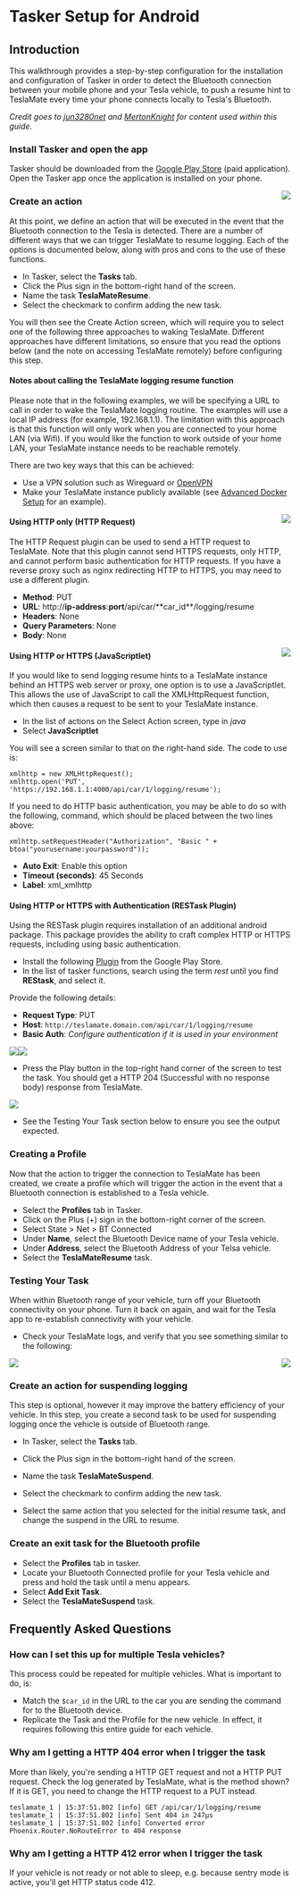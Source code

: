 # Tasker Setup for Android

## Introduction

This walkthrough provides a step-by-step configuration for the installation and configuration of Tasker in order to detect the Bluetooth connection between your mobile phone and your Tesla vehicle, to push a resume hint to TeslaMate every time your phone connects locally to Tesla's Bluetooth.

_Credit goes to [jun3280net](https://github.com/jun3280net) and [MertonKnight](https://github.com/MertonKnight) for content used within this guide._

### Install Tasker and open the app

Tasker should be downloaded from the [Google Play Store](https://play.google.com/store) (paid application). Open the Tasker app once the application is installed on your phone.

<img align="right" src="../../images/tasker-create-action.png" />

### Create an action

At this point, we define an action that will be executed in the event that the Bluetooth connection to the Tesla is detected. There are a number of different ways that we can trigger TeslaMate to resume logging. Each of the options is documented below, along with pros and cons to the use of these functions.

- In Tasker, select the **Tasks** tab.
- Click the Plus sign in the bottom-right hand of the screen.
- Name the task **TeslaMateResume**.
- Select the checkmark to confirm adding the new task.

You will then see the Create Action screen, which will require you to select one of the following three approaches to waking TeslaMate. Different approaches have different limitations, so ensure that you read the options below (and the note on accessing TeslaMate remotely) before configuring this step.

#### Notes about calling the TeslaMate logging resume function

Please note that in the following examples, we will be specifying a URL to call in order to wake the TeslaMate logging routine. The examples will use a local IP address (for example, 192.168.1.1). The limitation with this approach is that this function will only work when you are connected to your home LAN (via Wifi). If you would like the function to work outside of your home LAN, your TeslaMate instance needs to be reachable remotely.

There are two key ways that this can be achieved:

- Use a VPN solution such as Wireguard or [OpenVPN](https://github.com/adriankumpf/teslamate/issues/102#issuecomment-531497214)
- Make your TeslaMate instance publicly available (see [Advanced Docker Setup](../../installation/docker_advanced.md) for an example).

<img align="right" src="../../images/tasker-http.png" />

#### Using HTTP only (HTTP Request)

The HTTP Request plugin can be used to send a HTTP request to TeslaMate. Note that this plugin cannot send HTTPS requests, only HTTP, and cannot perform basic authentication for HTTP requests. If you have a reverse proxy such as nginx redirecting HTTP to HTTPS, you may need to use a different plugin.

- **Method**: PUT
- **URL**: http://**ip-address**:**port**/api/car/**car_id\**/logging/resume
- **Headers**: None
- **Query Parameters**: None
- **Body**: None

<img align="right" src="../../images/tasker-scriptlet.png" />

#### Using HTTP or HTTPS (JavaScriptlet)

If you would like to send logging resume hints to a TeslaMate instance behind an HTTPS web server or proxy, one option is to use a JavaScriptlet. This allows the use of JavaScript to call the XMLHttpRequest function, which then causes a request to be sent to your TeslaMate instance.

- In the list of actions on the Select Action screen, type in _java_
- Select **JavaScriptlet**

You will see a screen similar to that on the right-hand side. The code to use is:

```
xmlhttp = new XMLHttpRequest();
xmlhttp.open('PUT', 'https://192.168.1.1:4000/api/car/1/logging/resume');
```

If you need to do HTTP basic authentication, you may be able to do so with the following, command, which should be placed between the two lines above:

```
xmlhttp.setRequestHeader("Authorization", "Basic " + btoa("yourusername:yourpassword"));
```

- **Auto Exit**: Enable this option
- **Timeout (seconds)**: 45 Seconds
- **Label**: xml_xmlhttp

#### Using HTTP or HTTPS with Authentication (RESTask Plugin)

Using the RESTask plugin requires installation of an additional android package. This package provides the ability to craft complex HTTP or HTTPS requests, including using basic authentication.

- Install the following [Plugin](https://play.google.com/store/apps/details?id=com.freehaha.restask&hl=en_US) from the Google Play Store.
- In the list of tasker functions, search using the term _rest_ until you find **REStask**, and select it.

Provide the following details:

- **Request Type**: PUT
- **Host**: `http://teslamate.domain.com/api/car/1/logging/resume`
- **Basic Auth**: _Configure authentication if it is used in your environment_

<img src="../../images/restask-config1.png" /><img src="../../images/restask-config2.png" />

- Press the Play button in the top-right hand corner of the screen to test the task. You should get a HTTP 204 (Successful with no response body) response from TeslaMate.

<img src="../../images/http_204.png"/>

- See the Testing Your Task section below to ensure you see the output expected.

### Creating a Profile

Now that the action to trigger the connection to TeslaMate has been created, we create a profile which will trigger the action in the event that a Bluetooth connection is established to a Tesla vehicle.

- Select the **Profiles** tab in Tasker.
- Click on the Plus (+) sign in the bottom-right corner of the screen.
- Select State > Net > BT Connected
- Under **Name**, select the Bluetooth Device name of your Tesla vehicle.
- Under **Address**, select the Bluetooth Address of your Telsa vehicle.
- Select the **TeslaMateResume** task.

### Testing Your Task

When within Bluetooth range of your vehicle, turn off your Bluetooth connectivity on your phone. Turn it back on again, and wait for the Tesla app to re-establish connectivity with your vehicle.

- Check your TeslaMate logs, and verify that you see something similar to the following:

<img src="../../images/teslamate-console-resume.png" />

<img align="right" src="../../images/tasker-exit-task.png" />

### Create an action for suspending logging

This step is optional, however it may improve the battery efficiency of your vehicle. In this step, you create a second task to be used for suspending logging once the vehicle is outside of Bluetooth range.

- In Tasker, select the **Tasks** tab.
- Click the Plus sign in the bottom-right hand of the screen.
- Name the task **TeslaMateSuspend**.
- Select the checkmark to confirm adding the new task.

- Select the same action that you selected for the initial resume task, and change the suspend in the URL to resume.

### Create an exit task for the Bluetooth profile

- Select the **Profiles** tab in tasker.
- Locate your Bluetooth Connected profile for your Tesla vehicle and press and hold the task until a menu appears.
- Select **Add Exit Task**.
- Select the **TeslaMateSuspend** task.

## Frequently Asked Questions

### How can I set this up for multiple Tesla vehicles?

This process could be repeated for multiple vehicles. What is important to do, is:

- Match the `$car_id` in the URL to the car you are sending the command for to the Bluetooth device.
- Replicate the Task and the Profile for the new vehicle. In effect, it requires following this entire guide for each vehicle.

### Why am I getting a HTTP 404 error when I trigger the task

More than likely, you're sending a HTTP GET request and not a HTTP PUT request. Check the log generated by TeslaMate, what is the method shown? If it is GET, you need to change the HTTP request to a PUT instead.

```
teslamate_1 | 15:37:51.802 [info] GET /api/car/1/logging/resume
teslamate_1 | 15:37:51.802 [info] Sent 404 in 247µs
teslamate_1 | 15:37:51.802 [info] Converted error Phoenix.Router.NoRouteError to 404 response
```

### Why am I getting a HTTP 412 error when I trigger the task

If your vehicle is not ready or not able to sleep, e.g. because sentry mode is active, you'll get HTTP status code 412.
